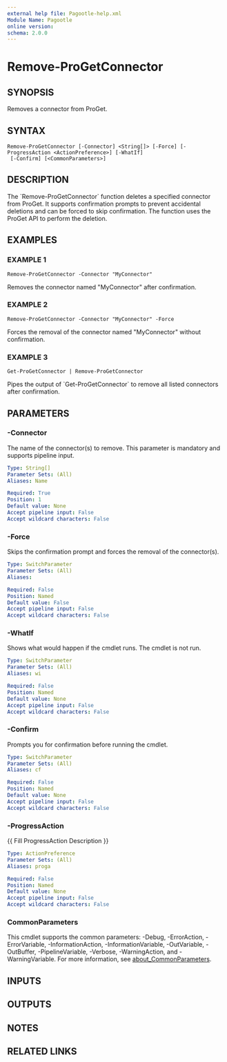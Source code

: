 ```yaml
---
external help file: Pagootle-help.xml
Module Name: Pagootle
online version:
schema: 2.0.0
---
```


# Remove-ProGetConnector

## SYNOPSIS
Removes a connector from ProGet.

## SYNTAX

```
Remove-ProGetConnector [-Connector] <String[]> [-Force] [-ProgressAction <ActionPreference>] [-WhatIf]
 [-Confirm] [<CommonParameters>]
```

## DESCRIPTION
The \`Remove-ProGetConnector\` function deletes a specified connector from ProGet.
It supports confirmation prompts to prevent accidental deletions and can be forced to skip confirmation.
The function uses the ProGet API to perform the deletion.

## EXAMPLES

### EXAMPLE 1
```
Remove-ProGetConnector -Connector "MyConnector"
```

Removes the connector named "MyConnector" after confirmation.

### EXAMPLE 2
```
Remove-ProGetConnector -Connector "MyConnector" -Force
```

Forces the removal of the connector named "MyConnector" without confirmation.

### EXAMPLE 3
```
Get-ProGetConnector | Remove-ProGetConnector
```

Pipes the output of \`Get-ProGetConnector\` to remove all listed connectors after confirmation.

## PARAMETERS

### -Connector
The name of the connector(s) to remove.
This parameter is mandatory and supports pipeline input.

```yaml
Type: String[]
Parameter Sets: (All)
Aliases: Name

Required: True
Position: 1
Default value: None
Accept pipeline input: False
Accept wildcard characters: False
```

### -Force
Skips the confirmation prompt and forces the removal of the connector(s).

```yaml
Type: SwitchParameter
Parameter Sets: (All)
Aliases:

Required: False
Position: Named
Default value: False
Accept pipeline input: False
Accept wildcard characters: False
```

### -WhatIf
Shows what would happen if the cmdlet runs.
The cmdlet is not run.

```yaml
Type: SwitchParameter
Parameter Sets: (All)
Aliases: wi

Required: False
Position: Named
Default value: None
Accept pipeline input: False
Accept wildcard characters: False
```

### -Confirm
Prompts you for confirmation before running the cmdlet.

```yaml
Type: SwitchParameter
Parameter Sets: (All)
Aliases: cf

Required: False
Position: Named
Default value: None
Accept pipeline input: False
Accept wildcard characters: False
```

### -ProgressAction
{{ Fill ProgressAction Description }}

```yaml
Type: ActionPreference
Parameter Sets: (All)
Aliases: proga

Required: False
Position: Named
Default value: None
Accept pipeline input: False
Accept wildcard characters: False
```

### CommonParameters
This cmdlet supports the common parameters: -Debug, -ErrorAction, -ErrorVariable, -InformationAction, -InformationVariable, -OutVariable, -OutBuffer, -PipelineVariable, -Verbose, -WarningAction, and -WarningVariable. For more information, see [about_CommonParameters](http://go.microsoft.com/fwlink/?LinkID=113216).

## INPUTS

## OUTPUTS

## NOTES

## RELATED LINKS

